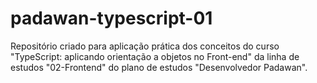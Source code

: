 # padawan-typescript-01
Repositório criado para aplicação prática dos conceitos do curso "TypeScript: aplicando orientação a objetos no Front-end" da linha de estudos "02-Frontend" do plano de estudos "Desenvolvedor Padawan".
